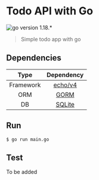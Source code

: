 # Todo API with Go

![go version 1.18.*](https://img.shields.io/badge/go-1.18.*-blue)

> Simple todo app with go

## Dependencies

|   Type    |                 Dependency                  |
| :-------: | :-----------------------------------------: |
| Framework |    [echo/v4](https://echo.labstack.com/)    |
|    ORM    |     [GORM](https://gorm.io/index.html)      |
|    DB     | [SQLite](https://www.sqlite.org/index.html) |

## Run

```shell
$ go run main.go
```

## Test

To be added
